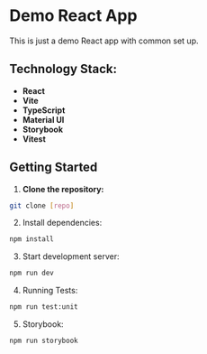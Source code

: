 # Demo React App

This is just a demo React app with common set up.

## Technology Stack:

- **React**
- **Vite**
- **TypeScript**
- **Material UI**
- **Storybook**
- **Vitest**

## Getting Started

1. **Clone the repository:**

```bash
git clone [repo]
```

2. Install dependencies:

```bash
npm install
```

3. Start development server:

```bash
npm run dev
```

4. Running Tests:

```bash
npm run test:unit
```

5. Storybook:

```bash
npm run storybook
```
